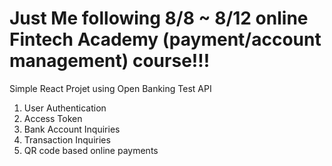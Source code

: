# Just Me following 8/8 ~ 8/12 online Fintech Academy (payment/account management) course!!!

Simple React Projet using Open Banking Test API
1. User Authentication
2. Access Token
3. Bank Account Inquiries
4. Transaction Inquiries
5. QR code based online payments
